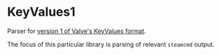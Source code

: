 # KeyValues1

Parser for [version 1 of Valve's KeyValues format](https://developer.valvesoftware.com/wiki/KeyValues).

The focus of this particular library is parsing of relevant `steamcmd` output.

